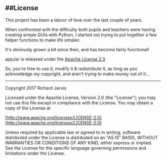##License
---
This project has been a labour of love over the last couple of years.  

When confronted with the difficulty both pupils and teachers were having creating simple GUIs with Python, I started out trying to put together a few helper functions to make life simpler.  

It's obviously grown a bit since then, and has become fairly functional!  

appJar is released under the [Apache License 2.0](http://www.apache.org/licenses/LICENSE-2.0)

So, you're free to use it, modify it & redistribute it, as long as you acknowledge my copyright, and aren't trying to make money out of it...  

---

Copyright 2017 Richard Jarvis

Licensed under the Apache License, Version 2.0 (the "License");
you may not use this file except in compliance with the License.
You may obtain a copy of the License at

[http://www.apache.org/licenses/LICENSE-2.0](http://www.apache.org/licenses/LICENSE-2.0)

Unless required by applicable law or agreed to in writing, software
distributed under the License is distributed on an "AS IS" BASIS,
WITHOUT WARRANTIES OR CONDITIONS OF ANY KIND, either express or implied.
See the License for the specific language governing permissions and
limitations under the License.
